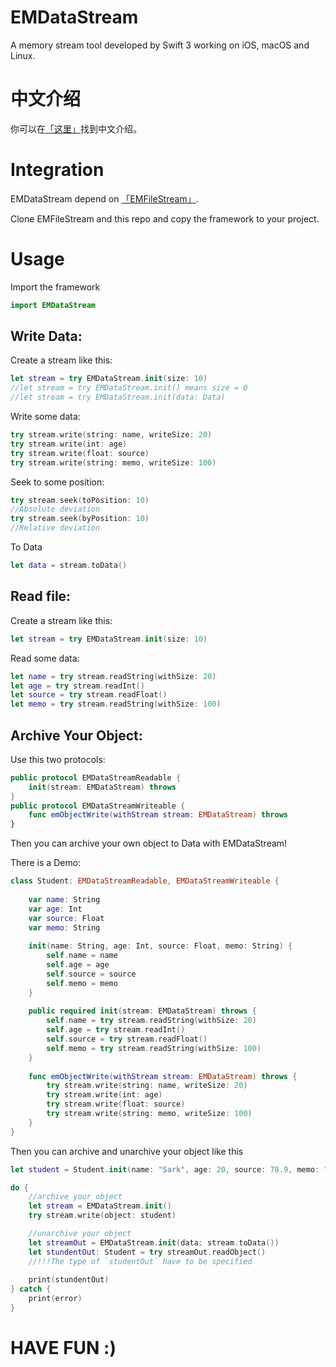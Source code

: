 # EMDataStream

A memory stream tool developed by Swift 3 working on iOS, macOS and Linux.

#  中文介绍

你可以在[「这里」](http://enumsblog.com/post?pid=17001)找到中文介绍。

# Integration

EMDataStream depend on [「EMFileStream」](https://github.com/trmbhs/EMDataStream).

Clone EMFileStream and this repo and copy the framework to your project.

# Usage

Import the framework

```swift
import EMDataStream
```

## Write Data:

Create a stream like this:

```swift
let stream = try EMDataStream.init(size: 10)
//let stream = try EMDataStream.init() means size = 0
//let stream = try EMDataStream.init(data: Data)
```

Write some data:

```swift
try stream.write(string: name, writeSize: 20)
try stream.write(int: age)
try stream.write(float: source)
try stream.write(string: memo, writeSize: 100)
```

Seek to some position:

```swift
try stream.seek(toPosition: 10)
//Absolute deviation
try stream.seek(byPosition: 10)
//Relative deviation
```

To Data

```swift
let data = stream.toData()
```

## Read file:

Create a stream like this:

```swift
let stream = try EMDataStream.init(size: 10)
```

Read some data:

```swift
let name = try stream.readString(withSize: 20)
let age = try stream.readInt()
let source = try stream.readFloat()
let memo = try stream.readString(withSize: 100)
```

## Archive Your Object:

Use this two protocols:

```swift
public protocol EMDataStreamReadable {
    init(stream: EMDataStream) throws
}
public protocol EMDataStreamWriteable {
    func emObjectWrite(withStream stream: EMDataStream) throws
}
```

Then you can archive your own object to Data with EMDataStream!

There is a Demo:

```swift
class Student: EMDataStreamReadable, EMDataStreamWriteable {
    
    var name: String
    var age: Int
    var source: Float
    var memo: String
    
    init(name: String, age: Int, source: Float, memo: String) {
        self.name = name
        self.age = age
        self.source = source
        self.memo = memo
    }
    
    public required init(stream: EMDataStream) throws {
        self.name = try stream.readString(withSize: 20)
        self.age = try stream.readInt()
        self.source = try stream.readFloat()
        self.memo = try stream.readString(withSize: 100)
    }
    
    func emObjectWrite(withStream stream: EMDataStream) throws {
        try stream.write(string: name, writeSize: 20)
        try stream.write(int: age)
        try stream.write(float: source)
        try stream.write(string: memo, writeSize: 100)
    }
}
```

Then you can archive and unarchive your object like this

```swift
let student = Student.init(name: "Sark", age: 20, source: 78.9, memo: "Memo..........")

do {
	//archive your object
    let stream = EMDataStream.init()
    try stream.write(object: student)

	//unarchive your object
    let streamOut = EMDataStream.init(data: stream.toData())
    let stundentOut: Student = try streamOut.readObject()
	//!!!The type of `studentOut` have to be specified
	
    print(stundentOut)
} catch {
    print(error)
}
```

# HAVE FUN :)



